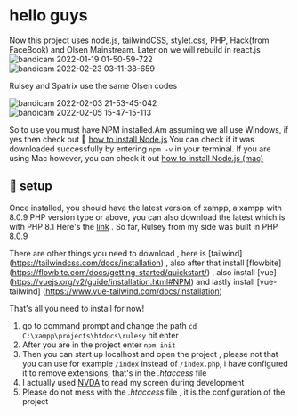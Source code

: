 # hello guys

Now this project uses node.js, tailwindCSS, stylet.css,  PHP, Hack(from FaceBook) and Olsen Mainstream. Later on we will rebuild in react.js
![bandicam 2022-01-19 01-50-59-722](https://user-images.githubusercontent.com/91748627/155253344-ef3471fe-5405-454f-be87-cc27e80a72cf.jpg)
![bandicam 2022-02-23 03-11-38-659](https://user-images.githubusercontent.com/91748627/155253369-8232710c-e706-43e8-91d9-c4c0338f4ca8.jpg)

Rulsey and Spatrix use the same Olsen codes

![bandicam 2022-02-03 21-53-45-042](https://user-images.githubusercontent.com/91748627/155253429-13f4fa88-b243-408e-ac94-037fc643be52.jpg)
![bandicam 2022-02-05 15-47-15-113](https://user-images.githubusercontent.com/91748627/155253433-228952d2-9ebb-41c5-86d8-3af9896f44f8.jpg)


So to use you must have NPM installed.Am assuming we all use Windows, if yes then check out  🧪 [how to install Node.js](https://phoenixnap.com/kb/install-node-js-npm-on-windows) You can check if it was downloaded successfully by entering `npm -v` in your terminal. If you are using Mac however, you can check it out [how to install Node.js (mac)](https://phoenixnap.com/kb/install-npm-mac) 

## 🦮 setup

Once installed, you should have the latest version of xampp, a xampp with 8.0.9 PHP version type or above, you can also download the latest which is with PHP 8.1 Here's the [link](https://www.apachefriends.org/download.html) . So far, Rulsey from my side was built in PHP 8.0.9

There are other things you need to download , here is [tailwind] (https://tailwindcss.com/docs/installation) , also after that install [flowbite] (https://flowbite.com/docs/getting-started/quickstart/) , also install [vue] (https://vuejs.org/v2/guide/installation.html#NPM) and lastly install [vue-tailwind] (https://www.vue-tailwind.com/docs/installation)

That's all you need to install for now!

1. go to command prompt and change the path `cd C:\xampp\projects\htdocs\rulesy` hit enter 
2. After you are in the  project  enter `npm init`
3. Then you can start up localhost and open the project , please not that you can use for example `/index` instead of `/index.php`, i have configured it to remove extensions, that's in the *.htaccess* file
4. I actually used [NVDA](https://www.nvaccess.org/) to read my screen during development
5. Please do not mess with the *.htaccess* file , it is the configuration of the project


